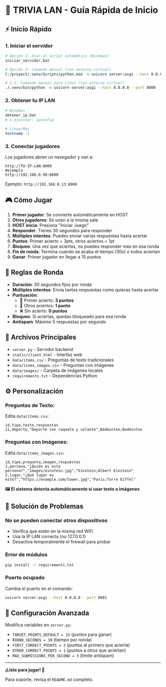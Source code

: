 # 🎯 TRIVIA LAN - Guía Rápida de Inicio

## ⚡ Inicio Rápido

### 1. Iniciar el servidor
```bash
# Opción 1: Usar el script automático (Windows)
iniciar_servidor.bat

# Opción 2: Comando manual (con entorno virtual)
C:/proyect/.venv/Scripts/python.exe -m uvicorn server:asgi --host 0.0.0.0 --port 8000

# 2.1: Comando manual para Linux (con entorno virtual)
./.venv/bin/python -m uvicorn server:asgi --host 0.0.0.0 --port 8000
```

### 2. Obtener tu IP LAN
```bash
# Windows
obtener_ip.bat
# o ejecutar: ipconfig

# Linux/Mac
hostname -I
```

### 3. Conectar jugadores
Los jugadores abren un navegador y van a:
```
http://TU-IP-LAN:8000
#ejemplo
http://192.168.0.99:8000
```
Ejemplo: `http://192.168.0.13:8000`

## 🎮 Cómo Jugar

1. **Primer jugador**: Se convierte automáticamente en HOST
2. **Otros jugadores**: Se unen a la misma sala
3. **HOST inicia**: Presiona "Iniciar Juego"
4. **Responder**: Tienes 30 segundos para responder
5. **Múltiples intentos**: Puedes enviar varias respuestas hasta acertar
6. **Puntos**: Primer acierto = 3pts, otros aciertos = 1pt
7. **Bloqueo**: Una vez que aciertas, no puedes responder más en esa ronda
8. **Fin de ronda**: Termina cuando se acaba el tiempo (30s) o todos aciertan
9. **Ganar**: Primer jugador en llegar a 15 puntos

## 🎯 Reglas de Ronda

- **Duración**: 30 segundos fijos por ronda
- **Múltiples intentos**: Envía tantas respuestas como quieras hasta acertar
- **Puntuación**:
  - 🥇 Primer acierto: **3 puntos**
  - 🥈 Otros aciertos: **1 punto**
  - ❌ Sin acierto: **0 puntos**
- **Bloqueo**: Si aciertas, quedas bloqueado para esa ronda
- **Antispam**: Máximo 5 respuestas por segundo

## 📁 Archivos Principales

- `server.py` - Servidor backend
- `static/client.html` - Interfaz web
- `data/items.csv` - Preguntas de texto tradicionales
- `data/items_images.csv` - Preguntas con imágenes
- `data/images/` - Carpeta de imágenes locales
- `requirements.txt` - Dependencias Python

## ⚙️ Personalización

### Preguntas de Texto:
Edita `data/items.csv`:
```csv
id,tipo,texto,respuestas
21,deporte,"Deporte con raqueta y volante",Bádminton;Badminton
```

### Preguntas con Imágenes:
Edita `data/items_images.csv`:
```csv
id,tipo,pregunta,imagen,respuestas
1,persona,"¿Quién es esta persona?","images/einstein.jpg","Einstein;Albert Einstein"
2,lugar,"¿Qué lugar es este?","https://example.com/tower.jpg","París;Torre Eiffel"
```

**🖼️ El sistema detecta automáticamente si usar texto o imágenes**

## 🔧 Solución de Problemas

### No se pueden conectar otros dispositivos
- Verifica que estén en la misma red WiFi
- Usa la IP LAN correcta (no 127.0.0.1)
- Desactiva temporalmente el firewall para probar

### Error de módulos
```bash
pip install -r requirements.txt
```

### Puerto ocupado
Cambia el puerto en el comando:
```bash
uvicorn server:asgi --host 0.0.0.0 --port 8001
```

## 🎯 Configuración Avanzada

Modifica variables en `server.py`:
- `TARGET_POINTS_DEFAULT = 15` (puntos para ganar)
- `ROUND_SECONDS = 30` (tiempo por ronda)
- `FIRST_CORRECT_POINTS = 3` (puntos al primero que acierta)
- `OTHER_CORRECT_POINTS = 1` (puntos a otros que aciertan)
- `MAX_SUBMISSIONS_PER_SECOND = 5` (límite antispam)

---

**¡Listo para jugar! 🎉**

Para soporte, revisa el `README.md` completo.
